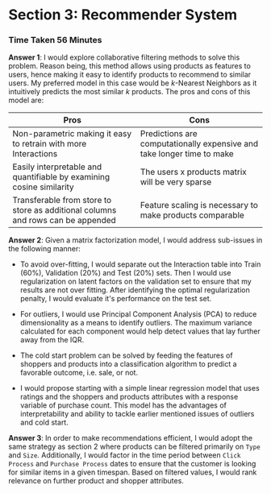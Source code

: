 # Section 3: Recommender System

### Time Taken 56 Minutes

**Answer 1**: I would explore collaborative filtering methods to solve this problem. Reason being, this method allows using products as features to users, hence making it easy to identify products to recommend to similar users. My preferred model in this case would be *k*-Nearest Neighbors as it intuitively predicts the most similar *k* products. The pros and cons of this model are:

| Pros | Cons|
|------| -----|
| Non-parametric making it easy to retrain with more Interactions| Predictions are computationally expensive and take longer time to make |
| Easily interpretable and quantifiable by examining cosine similarity | The users x products matrix will be very sparse |
| Transferable from store to store as additional columns and rows can be appended | Feature scaling is necessary to make products comparable |

**Answer 2**: Given a matrix factorization model, I would address sub-issues in the following manner:

- To avoid over-fitting, I would separate out the Interaction table into Train (60%), Validation (20%) and Test (20%) sets. Then I would use regularization on latent factors on the validation set to ensure that my results are not over fitting. After identifying the optimal regularization penalty, I would evaluate it's performance on the test set.

- For outliers, I would use Principal Component Analysis (PCA) to reduce dimensionality as a means to identify outliers. The maximum variance calculated for each component would help detect values that lay further away from the IQR.

- The cold start problem can be solved by feeding the features of shoppers and products into a classification algorithm to predict a favorable outcome, i.e. sale, or not.

- I would propose starting with a simple linear regression model that uses ratings and the shoppers and products attributes with a response variable of purchase count. This model has the advantages of interpretability and ability to tackle earlier mentioned issues of outliers and cold start.

**Answer 3**: In order to make recommendations efficient, I would adopt the same strategy as section 2 where products can be filtered primarily on `Type` and `Size`. Additionally, I would factor in the time period between `Click Process` and `Purchase Process` dates to ensure that the customer is looking for similar items in a given timespan. Based on filtered values, I would rank relevance on further product and shopper attributes.
